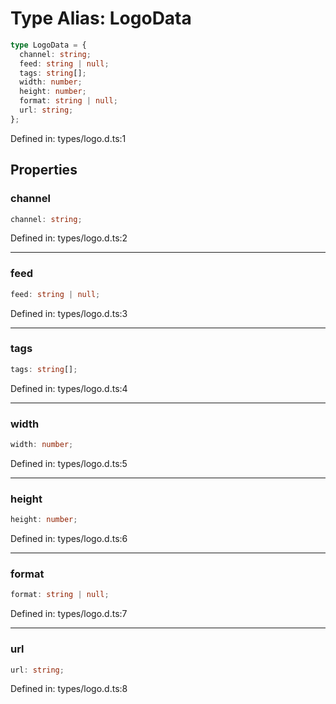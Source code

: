 # Type Alias: LogoData

```ts
type LogoData = {
  channel: string;
  feed: string | null;
  tags: string[];
  width: number;
  height: number;
  format: string | null;
  url: string;
};
```

Defined in: types/logo.d.ts:1

## Properties

### channel

```ts
channel: string;
```

Defined in: types/logo.d.ts:2

***

### feed

```ts
feed: string | null;
```

Defined in: types/logo.d.ts:3

***

### tags

```ts
tags: string[];
```

Defined in: types/logo.d.ts:4

***

### width

```ts
width: number;
```

Defined in: types/logo.d.ts:5

***

### height

```ts
height: number;
```

Defined in: types/logo.d.ts:6

***

### format

```ts
format: string | null;
```

Defined in: types/logo.d.ts:7

***

### url

```ts
url: string;
```

Defined in: types/logo.d.ts:8
